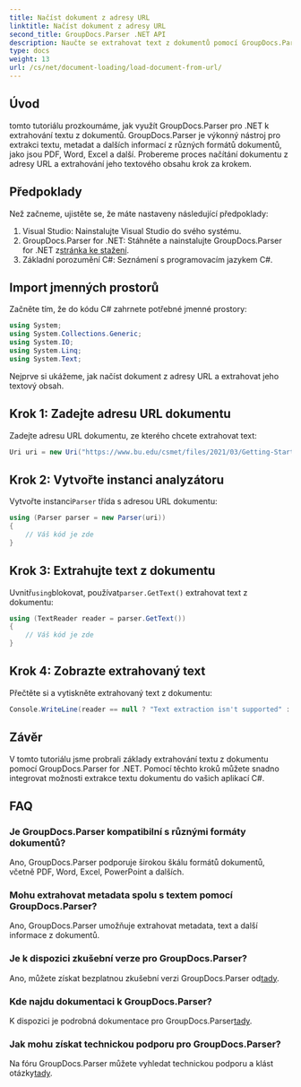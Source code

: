 ```yaml
---
title: Načíst dokument z adresy URL
linktitle: Načíst dokument z adresy URL
second_title: GroupDocs.Parser .NET API
description: Naučte se extrahovat text z dokumentů pomocí GroupDocs.Parser for .NET. Tento tutoriál popisuje načítání dokumentu z adresy URL a extrahování textu krok za krokem.
type: docs
weight: 13
url: /cs/net/document-loading/load-document-from-url/
---
```

## Úvod
tomto tutoriálu prozkoumáme, jak využít GroupDocs.Parser pro .NET k extrahování textu z dokumentů. GroupDocs.Parser je výkonný nástroj pro extrakci textu, metadat a dalších informací z různých formátů dokumentů, jako jsou PDF, Word, Excel a další. Probereme proces načítání dokumentu z adresy URL a extrahování jeho textového obsahu krok za krokem.
## Předpoklady
Než začneme, ujistěte se, že máte nastaveny následující předpoklady:
1. Visual Studio: Nainstalujte Visual Studio do svého systému.
2.  GroupDocs.Parser for .NET: Stáhněte a nainstalujte GroupDocs.Parser for .NET z[stránka ke stažení](https://releases.groupdocs.com/parser/net/).
3. Základní porozumění C#: Seznámení s programovacím jazykem C#.

## Import jmenných prostorů
Začněte tím, že do kódu C# zahrnete potřebné jmenné prostory:
```csharp
using System;
using System.Collections.Generic;
using System.IO;
using System.Linq;
using System.Text;
```

Nejprve si ukážeme, jak načíst dokument z adresy URL a extrahovat jeho textový obsah.
## Krok 1: Zadejte adresu URL dokumentu
Zadejte adresu URL dokumentu, ze kterého chcete extrahovat text:
```csharp
Uri uri = new Uri("https://www.bu.edu/csmet/files/2021/03/Getting-Started-with-SQLite.pdf");
```
## Krok 2: Vytvořte instanci analyzátoru
 Vytvořte instanci`Parser` třída s adresou URL dokumentu:
```csharp
using (Parser parser = new Parser(uri))
{
    // Váš kód je zde
}
```
## Krok 3: Extrahujte text z dokumentu
 Uvnitř`using`blokovat, používat`parser.GetText()` extrahovat text z dokumentu:
```csharp
using (TextReader reader = parser.GetText())
{
    // Váš kód je zde
}
```
## Krok 4: Zobrazte extrahovaný text
Přečtěte si a vytiskněte extrahovaný text z dokumentu:
```csharp
Console.WriteLine(reader == null ? "Text extraction isn't supported" : reader.ReadToEnd());
```

## Závěr
V tomto tutoriálu jsme probrali základy extrahování textu z dokumentu pomocí GroupDocs.Parser for .NET. Pomocí těchto kroků můžete snadno integrovat možnosti extrakce textu dokumentu do vašich aplikací C#.

## FAQ
### Je GroupDocs.Parser kompatibilní s různými formáty dokumentů?
Ano, GroupDocs.Parser podporuje širokou škálu formátů dokumentů, včetně PDF, Word, Excel, PowerPoint a dalších.
### Mohu extrahovat metadata spolu s textem pomocí GroupDocs.Parser?
Ano, GroupDocs.Parser umožňuje extrahovat metadata, text a další informace z dokumentů.
### Je k dispozici zkušební verze pro GroupDocs.Parser?
 Ano, můžete získat bezplatnou zkušební verzi GroupDocs.Parser od[tady](https://releases.groupdocs.com/).
### Kde najdu dokumentaci k GroupDocs.Parser?
 K dispozici je podrobná dokumentace pro GroupDocs.Parser[tady](https://reference.groupdocs.com/parser/net/).
### Jak mohu získat technickou podporu pro GroupDocs.Parser?
Na fóru GroupDocs.Parser můžete vyhledat technickou podporu a klást otázky[tady](https://forum.groupdocs.com/c/parser/17).